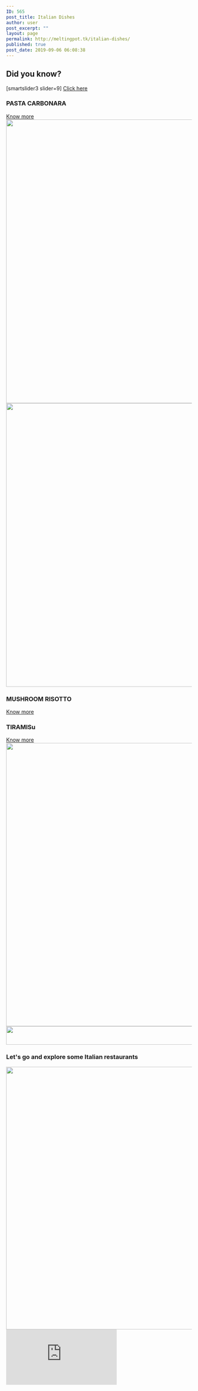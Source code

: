 ```yaml
---
ID: 565
post_title: Italian Dishes
author: user
post_excerpt: ""
layout: page
permalink: http://meltingpot.tk/italian-dishes/
published: true
post_date: 2019-09-06 06:08:38
---
```

<h2>Did you know?</h2>		
		[smartslider3 slider=9]		
			<a href="#" role="button">
						Click here
					</a>
			<a href="#dada">
						</a>
			<h3>PASTA CARBONARA</h3>		
			<a href="https://meltingpot.tk/pasta-carbonara/" role="button">
						Know more
					</a>
										<img width="1024" height="768" src="http://www.meltingpot.tk/wp-content/uploads/2019/09/timg-1-1024x768.jpeg" alt="" srcset="https://www.meltingpot.tk/wp-content/uploads/2019/09/timg-1-1024x768.jpeg 1024w, https://www.meltingpot.tk/wp-content/uploads/2019/09/timg-1-300x225.jpeg 300w, https://www.meltingpot.tk/wp-content/uploads/2019/09/timg-1-768x576.jpeg 768w, https://www.meltingpot.tk/wp-content/uploads/2019/09/timg-1.jpeg 1182w" sizes="(max-width: 1024px) 100vw, 1024px" />											
										<img width="1024" height="768" src="http://www.meltingpot.tk/wp-content/uploads/2019/09/WechatIMG261-1024x768.jpeg" alt="" srcset="https://www.meltingpot.tk/wp-content/uploads/2019/09/WechatIMG261.jpeg 1024w, https://www.meltingpot.tk/wp-content/uploads/2019/09/WechatIMG261-300x225.jpeg 300w, https://www.meltingpot.tk/wp-content/uploads/2019/09/WechatIMG261-768x576.jpeg 768w" sizes="(max-width: 1024px) 100vw, 1024px" />											
			<h3>MUSHROOM RISOTTO</h3>		
			<a href="https://meltingpot.tk/mushroom-risotto/" role="button">
						Know more
					</a>
			<h3>TIRAMISu</h3>		
			<a href="https://www.meltingpot.tk/tiramisa/" role="button">
						Know more
					</a>
										<img width="1024" height="767" src="http://www.meltingpot.tk/wp-content/uploads/2019/10/WechatIMG272-1024x767.jpeg" alt="" srcset="https://www.meltingpot.tk/wp-content/uploads/2019/10/WechatIMG272-1024x767.jpeg 1024w, https://www.meltingpot.tk/wp-content/uploads/2019/10/WechatIMG272-300x225.jpeg 300w, https://www.meltingpot.tk/wp-content/uploads/2019/10/WechatIMG272-768x575.jpeg 768w, https://www.meltingpot.tk/wp-content/uploads/2019/10/WechatIMG272.jpeg 1137w" sizes="(max-width: 1024px) 100vw, 1024px" />											
										<img width="1024" height="50" src="http://www.meltingpot.tk/wp-content/uploads/2019/09/Untitled-47-1024x50.png" alt="" srcset="https://www.meltingpot.tk/wp-content/uploads/2019/09/Untitled-47-1024x50.png 1024w, https://www.meltingpot.tk/wp-content/uploads/2019/09/Untitled-47-300x15.png 300w, https://www.meltingpot.tk/wp-content/uploads/2019/09/Untitled-47-768x38.png 768w, https://www.meltingpot.tk/wp-content/uploads/2019/09/Untitled-47.png 1483w" sizes="(max-width: 1024px) 100vw, 1024px" />											
			<h3>Let's go and explore some  Italian restaurants​</h3>		
										<img width="718" height="711" src="http://www.meltingpot.tk/wp-content/uploads/2019/09/Untitled-68.png" alt="" srcset="https://www.meltingpot.tk/wp-content/uploads/2019/09/Untitled-68.png 718w, https://www.meltingpot.tk/wp-content/uploads/2019/09/Untitled-68-150x150.png 150w, https://www.meltingpot.tk/wp-content/uploads/2019/09/Untitled-68-300x297.png 300w" sizes="(max-width: 718px) 100vw, 718px" />											
			<iframe frameborder="0" scrolling="no" marginheight="0" marginwidth="0" src="https://maps.google.com/maps?q=Italian%20Restaurants&amp;t=m&amp;z=12&amp;output=embed&amp;iwloc=near" aria-label="Italian Restaurants"></iframe>